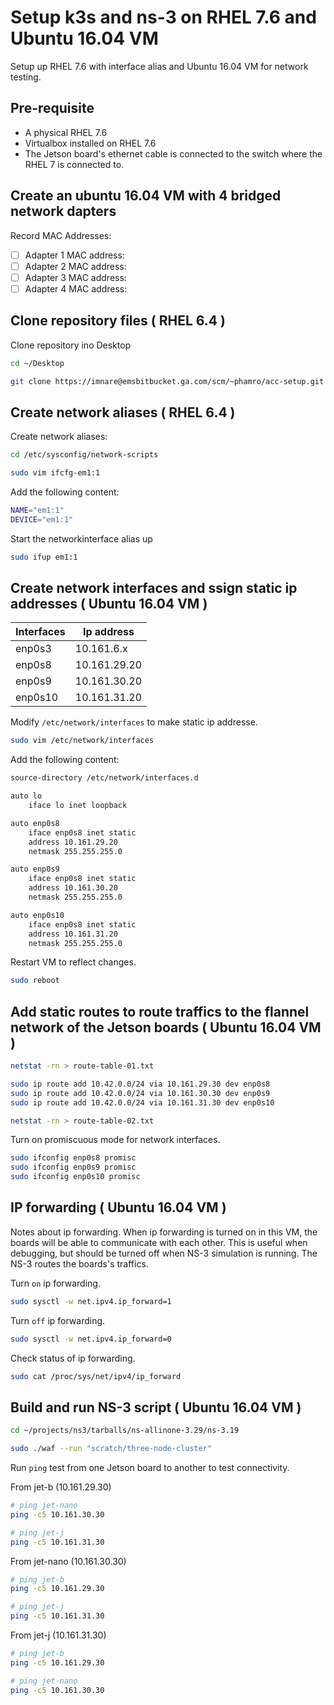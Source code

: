 # Setup k3s and ns-3 on RHEL 7.6 and Ubuntu 16.04 VM

Setup up RHEL 7.6 with interface alias and Ubuntu 16.04 VM for network testing.

## Pre-requisite

* A physical RHEL 7.6
* Virtualbox installed on RHEL 7.6
* The Jetson board's ethernet cable is connected to the switch where the RHEL 7 is connected to.

## Create an ubuntu 16.04 VM with 4 bridged network dapters

Record MAC Addresses:

* [ ] Adapter 1 MAC address:
* [ ] Adapter 2 MAC address:
* [ ] Adapter 3 MAC address:
* [ ] Adapter 4 MAC address:

## Clone repository files ( RHEL 6.4 )

Clone repository ino Desktop

```sh
cd ~/Desktop

git clone https://imnare@emsbitbucket.ga.com/scm/~phamro/acc-setup.git
```

## Create network aliases ( RHEL 6.4 )

Create network aliases:

```sh
cd /etc/sysconfig/network-scripts

sudo vim ifcfg-em1:1
```

Add the following content: 

```sh
NAME="em1:1"
DEVICE="em1:1"
```

Start the networkinterface alias up

```sh
sudo ifup em1:1
```

## Create network interfaces and ssign static ip addresses ( Ubuntu 16.04 VM )

| Interfaces | Ip address   |
|------------|--------------|
| enp0s3     | 10.161.6.x   |
| enp0s8     | 10.161.29.20 |
| enp0s9     | 10.161.30.20 |
| enp0s10    | 10.161.31.20 |

Modify `/etc/network/interfaces` to make static ip addresse.

```sh
sudo vim /etc/network/interfaces
```

Add the following content:

```sh
source-directory /etc/network/interfaces.d

auto lo
    iface lo inet loopback

auto enp0s8
    iface enp0s8 inet static
    address 10.161.29.20
    netmask 255.255.255.0

auto enp0s9
    iface enp0s8 inet static
    address 10.161.30.20
    netmask 255.255.255.0

auto enp0s10
    iface enp0s8 inet static
    address 10.161.31.20
    netmask 255.255.255.0

```

Restart VM to reflect changes.

```sh
sudo reboot
```

## Add static routes to route traffics to the flannel network of the Jetson boards ( Ubuntu 16.04 VM )

```sh
netstat -rn > route-table-01.txt

sudo ip route add 10.42.0.0/24 via 10.161.29.30 dev enp0s8
sudo ip route add 10.42.0.0/24 via 10.161.30.30 dev enp0s9
sudo ip route add 10.42.0.0/24 via 10.161.31.30 dev enp0s10

netstat -rn > route-table-02.txt

```

Turn on promiscuous mode for network interfaces.

```sh
sudo ifconfig enp0s8 promisc
sudo ifconfig enp0s9 promisc
sudo ifconfig enp0s10 promisc
```

## IP forwarding ( Ubuntu 16.04 VM )

Notes about ip forwarding. When ip forwarding is turned on in this VM, the boards will be able to communicate with each other. This is useful when debugging, but should be turned off when NS-3 simulation is running. The NS-3 routes the boards's traffics.

Turn `on` ip forwarding.

```sh
sudo sysctl -w net.ipv4.ip_forward=1
```

Turn `off` ip forwarding.

```sh
sudo sysctl -w net.ipv4.ip_forward=0
```

Check status of ip forwarding.

```sh
sudo cat /proc/sys/net/ipv4/ip_forward
```

## Build and run NS-3 script ( Ubuntu 16.04 VM )

```sh
cd ~/projects/ns3/tarballs/ns-allinone-3.29/ns-3.19

sudo ./waf --run "scratch/three-node-cluster"
```

Run `ping` test from one Jetson board to another to test connectivity.

From jet-b (10.161.29.30)

```sh
# ping jet-nano
ping -c5 10.161.30.30

# ping jet-j
ping -c5 10.161.31.30
```

From jet-nano (10.161.30.30)

```sh
# ping jet-b
ping -c5 10.161.29.30

# ping jet-j
ping -c5 10.161.31.30
```

From jet-j (10.161.31.30)

```sh
# ping jet-b
ping -c5 10.161.29.30

# ping jet-nano
ping -c5 10.161.30.30
```
